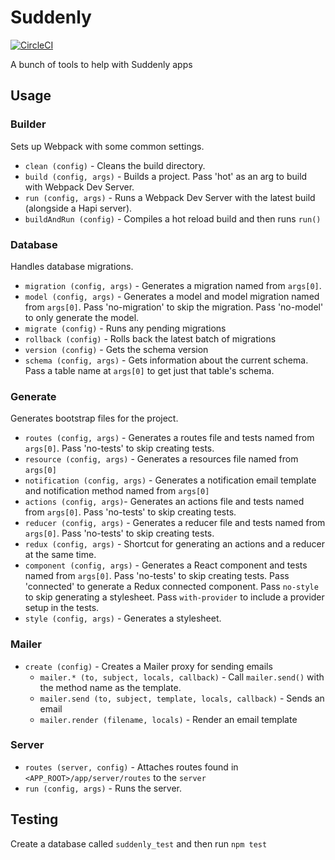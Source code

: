 # Suddenly

[![CircleCI](https://circleci.com/gh/nathanhoad/suddenly.svg?style=svg)](https://circleci.com/gh/nathanhoad/suddenly)

A bunch of tools to help with Suddenly apps


## Usage

### Builder

Sets up Webpack with some common settings.

* `clean (config)` - Cleans the build directory.
* `build (config, args)` - Builds a project. Pass 'hot' as an arg to build with Webpack Dev Server.
* `run (config, args)` - Runs a Webpack Dev Server with the latest build (alongside a Hapi server).
* `buildAndRun (config)` - Compiles a hot reload build and then runs `run()`


### Database

Handles database migrations.

* `migration (config, args)` - Generates a migration named from `args[0]`.
* `model (config, args)` - Generates a model and model migration named from `args[0]`. Pass 'no-migration' to skip the migration. Pass 'no-model' to only generate the model.
* `migrate (config)` - Runs any pending migrations
* `rollback (config)` - Rolls back the latest batch of migrations
* `version (config)` - Gets the schema version
* `schema (config, args)` - Gets information about the current schema. Pass a table name at `args[0]` to get just that table's schema.


### Generate

Generates bootstrap files for the project.

* `routes (config, args)` - Generates a routes file and tests named from `args[0]`. Pass 'no-tests' to skip creating tests.
* `resource (config, args)` - Generates a resources file named from `args[0]`
* `notification (config, args)` - Generates a notification email template and notification method named from `args[0]`
* `actions (config, args)`- Generates an actions file and tests named from `args[0]`. Pass 'no-tests' to skip creating tests.
* `reducer (config, args)` - Generates a reducer file and tests named from `args[0]`. Pass 'no-tests' to skip creating tests.
* `redux (config, args)` - Shortcut for generating an actions and a reducer at the same time.
* `component (config, args)` - Generates a React component and tests named from `args[0]`. Pass 'no-tests' to skip creating tests. Pass 'connected' to generate a Redux connected component. Pass `no-style` to skip generating a stylesheet. Pass `with-provider` to include a provider setup in the tests.
* `style (config, args)` - Generates a stylesheet.


### Mailer

* `create (config)` - Creates a Mailer proxy for sending emails
  * `mailer.* (to, subject, locals, callback)` - Call `mailer.send()` with the method name as the template.
  * `mailer.send (to, subject, template, locals, callback)` - Sends an email
  * `mailer.render (filename, locals)` - Render an email template


### Server

* `routes (server, config)` - Attaches routes found in `<APP_ROOT>/app/server/routes` to the `server`
* `run (config, args)` - Runs the server.


## Testing

Create a database called `suddenly_test` and then run `npm test`